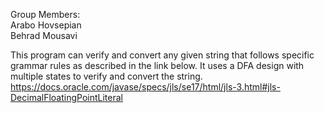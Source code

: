 Group Members:\
Arabo Hovsepian\
Behrad Mousavi

This program can verify and convert any given string that follows specific grammar rules as described in the link below. It uses a DFA design with multiple states to verify and convert the string.
https://docs.oracle.com/javase/specs/jls/se17/html/jls-3.html#jls-DecimalFloatingPointLiteral
